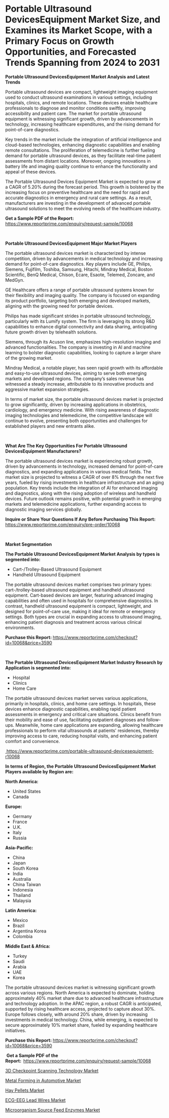 <p><h1>Portable Ultrasound DevicesEquipment Market Size, and Examines its Market Scope, with a Primary Focus on Growth Opportunities, and Forecasted Trends Spanning from 2024 to 2031</h1></p><p><strong>Portable Ultrasound DevicesEquipment Market Analysis and Latest Trends</strong></p>
<p><p>Portable ultrasound devices are compact, lightweight imaging equipment used to conduct ultrasound examinations in various settings, including hospitals, clinics, and remote locations. These devices enable healthcare professionals to diagnose and monitor conditions swiftly, improving accessibility and patient care. The market for portable ultrasound equipment is witnessing significant growth, driven by advancements in technology, increasing healthcare expenditures, and the rising demand for point-of-care diagnostics.</p><p>Key trends in the market include the integration of artificial intelligence and cloud-based technologies, enhancing diagnostic capabilities and enabling remote consultations. The proliferation of telemedicine is further fueling demand for portable ultrasound devices, as they facilitate real-time patient assessments from distant locations. Moreover, ongoing innovations in battery life and imaging quality continue to enhance the functionality and appeal of these devices.</p><p>The Portable Ultrasound Devices Equipment Market is expected to grow at a CAGR of 5.20% during the forecast period. This growth is bolstered by the increasing focus on preventive healthcare and the need for rapid and accurate diagnostics in emergency and rural care settings. As a result, manufacturers are investing in the development of advanced portable ultrasound solutions to meet the evolving needs of the healthcare industry.</p></p>
<p><strong>Get a Sample PDF of the Report:&nbsp;</strong> <a href="https://www.reportprime.com/enquiry/request-sample/10068">https://www.reportprime.com/enquiry/request-sample/10068</a></p>
<p>&nbsp;</p>
<p><strong>Portable Ultrasound DevicesEquipment Major Market Players</strong></p>
<p><p>The portable ultrasound devices market is characterized by intense competition, driven by advancements in medical technology and increasing demand for point-of-care diagnostics. Key players include GE, Philips, Siemens, Fujifilm, Toshiba, Samsung, Hitachi, Mindray Medical, Boston Scientific, BenQ Medical, Chison, Ecare, Esaote, Telemed, Zoncare, and MedGyn.</p><p>GE Healthcare offers a range of portable ultrasound systems known for their flexibility and imaging quality. The company is focused on expanding its product portfolio, targeting both emerging and developed markets, aligning with the growing need for portable devices.</p><p>Philips has made significant strides in portable ultrasound technology, particularly with its Lumify system. The firm is leveraging its strong R&D capabilities to enhance digital connectivity and data sharing, anticipating future growth driven by telehealth solutions.</p><p>Siemens, through its Acuson line, emphasizes high-resolution imaging and advanced functionalities. The company is investing in AI and machine learning to bolster diagnostic capabilities, looking to capture a larger share of the growing market.</p><p>Mindray Medical, a notable player, has seen rapid growth with its affordable and easy-to-use ultrasound devices, aiming to serve both emerging markets and developed regions. The company’s sales revenue has witnessed a steady increase, attributable to its innovative products and aggressive market expansion strategies.</p><p>In terms of market size, the portable ultrasound devices market is projected to grow significantly, driven by increasing applications in obstetrics, cardiology, and emergency medicine. With rising awareness of diagnostic imaging technologies and telemedicine, the competitive landscape will continue to evolve, presenting both opportunities and challenges for established players and new entrants alike.</p></p>
<p>&nbsp;</p>
<p><strong>What Are The Key Opportunities For Portable Ultrasound DevicesEquipment Manufacturers?</strong></p>
<p><p>The portable ultrasound devices market is experiencing robust growth, driven by advancements in technology, increased demand for point-of-care diagnostics, and expanding applications in various medical fields. The market size is projected to witness a CAGR of over 8% through the next five years, fueled by rising investments in healthcare infrastructure and an aging population. Key trends include the integration of AI for enhanced imaging and diagnostics, along with the rising adoption of wireless and handheld devices. Future outlook remains positive, with potential growth in emerging markets and telemedicine applications, further expanding access to diagnostic imaging services globally.</p></p>
<p><strong>Inquire or Share Your Questions If Any Before Purchasing This Report:</strong> <a href="https://www.reportprime.com/enquiry/pre-order/10068">https://www.reportprime.com/enquiry/pre-order/10068</a></p>
<p>&nbsp;</p>
<p><strong>Market Segmentation</strong></p>
<p><strong>The Portable Ultrasound DevicesEquipment Market Analysis by types is segmented into:</strong></p>
<p><ul><li>Cart-/Trolley-Based Ultrasound Equipment</li><li>Handheld Ultrasound Equipment</li></ul></p>
<p><p>The portable ultrasound devices market comprises two primary types: cart-/trolley-based ultrasound equipment and handheld ultrasound equipment. Cart-based devices are larger, featuring advanced imaging capabilities and often used in hospitals for comprehensive diagnostics. In contrast, handheld ultrasound equipment is compact, lightweight, and designed for point-of-care use, making it ideal for remote or emergency settings. Both types are crucial in expanding access to ultrasound imaging, enhancing patient diagnosis and treatment across various clinical environments.</p></p>
<p><strong>Purchase this Report:&nbsp;</strong><a href="https://www.reportprime.com/checkout?id=10068&price=3590">https://www.reportprime.com/checkout?id=10068&price=3590</a></p>
<p>&nbsp;</p>
<p><strong>The Portable Ultrasound DevicesEquipment Market Industry Research by Application is segmented into:</strong></p>
<p><ul><li>Hospital</li><li>Clinics</li><li>Home Care</li></ul></p>
<p><p>The portable ultrasound devices market serves various applications, primarily in hospitals, clinics, and home care settings. In hospitals, these devices enhance diagnostic capabilities, enabling rapid patient assessments in emergency and critical care situations. Clinics benefit from their mobility and ease of use, facilitating outpatient diagnoses and follow-ups. Meanwhile, home care applications are expanding, allowing healthcare professionals to perform vital ultrasounds at patients' residences, thereby improving access to care, reducing hospital visits, and enhancing patient comfort and convenience.</p></p>
<p><a href="https://www.reportprime.com/portable-ultrasound-devicesequipment-r10068">&nbsp;https://www.reportprime.com/portable-ultrasound-devicesequipment-r10068</a></p>
<p><strong>In terms of Region, the Portable Ultrasound DevicesEquipment Market Players available by Region are:</strong></p>
<p>
    <p> <strong> North America: </strong>
        <ul>
            <li>United States</li>
            <li>Canada</li>
        </ul>
        </p> 
    <p> <strong> Europe: </strong>
        <ul>
            <li>Germany</li>
            <li>France</li>
            <li>U.K.</li>
            <li>Italy</li>
            <li>Russia</li>
        </ul>
        </p> 
    <p> <strong> Asia-Pacific: </strong>
        <ul>
            <li>China</li>
            <li>Japan</li>
            <li>South Korea</li>
            <li>India</li>
            <li>Australia</li>
            <li>China Taiwan</li>
            <li>Indonesia</li>
            <li>Thailand</li>
            <li>Malaysia</li>
        </ul>
        </p> 
    <p> <strong> Latin America: </strong>
        <ul>
            <li>Mexico</li>
            <li>Brazil</li>
            <li>Argentina Korea</li>
            <li>Colombia</li>
        </ul>
        </p> 
    <p> <strong> Middle East & Africa: </strong>
        <ul>
            <li>Turkey</li>
            <li>Saudi</li>
            <li>Arabia</li>
            <li>UAE</li>
            <li>Korea</li>
        </ul>
    </p>
    </p>
<p><p>The portable ultrasound devices market is witnessing significant growth across various regions. North America is expected to dominate, holding approximately 40% market share due to advanced healthcare infrastructure and technology adoption. In the APAC region, a robust CAGR is anticipated, supported by rising healthcare access, projected to capture about 30%. Europe follows closely, with around 20% share, driven by increasing investments in medical technology. China, while emerging, is expected to secure approximately 10% market share, fueled by expanding healthcare initiatives.</p></p>
<p><strong>Purchase this Report: </strong><a href="https://www.reportprime.com/checkout?id=10068&price=3590">https://www.reportprime.com/checkout?id=10068&price=3590</a></p>
<p>&nbsp;<strong>Get a Sample PDF of the Report:&nbsp;&nbsp;</strong><a href="https://www.reportprime.com/enquiry/request-sample/10068">https://www.reportprime.com/enquiry/request-sample/10068</a></p>
<p><strong></strong></p>
<p><p><a href="https://issuu.com/reportprime-2/docs/3d-checkpoint-scanning-technology-m_fa4d4da29632f5">3D Checkpoint Scanning Technology Market</a></p><p><a href="https://medium.com/@arteevalith3/the-market-for-metal-forming-in-automotive-market-is-examined-in-this-report-along-with-the-fe35b3d1ccb7">Metal Forming in Automotive Market</a></p><p><a href="https://www.linkedin.com/pulse/hay-pellets-market-global-regional-analysis-focus-region-l8u0e?trackingId=v6IhPczPSP6n3SVHpylgMg%3D%3D">Hay Pellets Market</a></p><p><a href="https://issuu.com/reportprime-2/docs/ecg-eeg-lead-wires-market-size-2030_1d6757e307ebb4">ECG-EEG Lead Wires Market</a></p><p><a href="https://medium.com/@arteevalith3/the-microorganism-source-feed-enzymes-industry-analysis-report-offers-a-comprehensive-and-current-174eb566afe8">Microorganism Source Feed Enzymes Market</a></p></p>